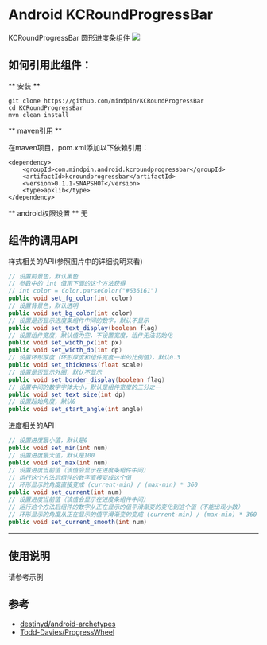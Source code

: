 Android KCRoundProgressBar
============
KCRoundProgressBar 圆形进度条组件
![](http://mindpin.oss-cn-hangzhou.aliyuncs.com/image_service/images/VshqiG4h/VshqiG4h.png)

如何引用此组件：
-------------
** 安装 **

```
git clone https://github.com/mindpin/KCRoundProgressBar
cd KCRoundProgressBar
mvn clean install
```

** maven引用 **

在maven项目，pom.xml添加以下依赖引用：

```
<dependency>
    <groupId>com.mindpin.android.kcroundprogressbar</groupId>
    <artifactId>kcroundprogressbar</artifactId>
    <version>0.1.1-SNAPSHOT</version>
    <type>apklib</type>
</dependency>
```

** android权限设置 **
无

组件的调用API
-----------------------
样式相关的API(参照图片中的详细说明来看)
```java
// 设置前景色，默认黑色
// 参数中的 int 值用下面的这个方法获得
// int color = Color.parseColor("#636161")
public void set_fg_color(int color)
// 设置背景色，默认透明
public void set_bg_color(int color)
// 设置是否显示进度条组件中间的数字，默认不显示
public void set_text_display(boolean flag)
// 设置组件宽度，默认值为空，不设置宽度，组件无法初始化
public void set_width_px(int px)
public void set_width_dp(int dp)
// 设置环形厚度（环形厚度和组件宽度一半的比例值），默认0.3
public void set_thickness(float scale)
// 设置是否显示外圈，默认不显示
public void set_border_display(boolean flag)
// 设置中间的数字字体大小，默认是组件宽度的三分之一
public void set_text_size(int dp)
// 设置起始角度，默认0
public void set_start_angle(int angle)
```

进度相关的API
```java
// 设置进度最小值，默认是0
public void set_min(int num)
// 设置进度最大值，默认是100
public void set_max(int num)
// 设置进度当前值（该值会显示在进度条组件中间）
// 运行这个方法后组件的数字直接变成这个值
// 环形显示的角度直接变成 (current-min) / (max-min) * 360
public void set_current(int num)
// 设置进度当前值（该值会显示在进度条组件中间）
// 运行这个方法后组件的数字从正在显示的值平滑渐变的变化到这个值（不能出现小数）
// 环形显示的角度从正在显示的值平滑渐变的变成 (current-min) / (max-min) * 360
public void set_current_smooth(int num)
```

*********************

使用说明
---------------------
请参考示例


参考
---------------------
* [destinyd/android-archetypes][android-archetypes]
* [Todd-Davies/ProgressWheel][ProgressWheel]


[android-archetypes]: https://github.com/destinyd/android-archetypes
[ProgressWheel]: https://github.com/Todd-Davies/ProgressWheel
